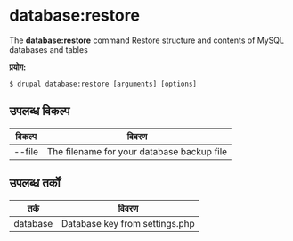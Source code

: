 # database:restore
The **database:restore** command Restore structure and contents of MySQL databases and tables

**प्रयोग:**
```
$ drupal database:restore [arguments] [options] 
```

## उपलब्ध विकल्प
विकल्प | विवरण
-------|-------------
--file | The filename for your database backup file

## उपलब्ध तर्कों  
तर्क | विवरण
---------|-------------
database | Database key from settings.php
